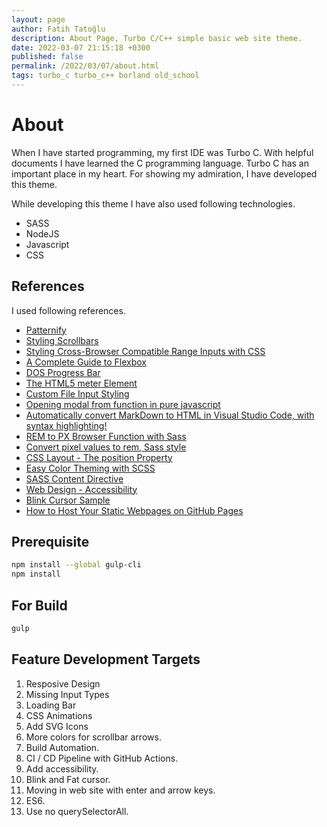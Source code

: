 ```yaml
---
layout: page
author: Fatih Tatoğlu
description: About Page, Turbo C/C++ simple basic web site theme.
date: 2022-03-07 21:15:18 +0300
published: false
permalink: /2022/03/07/about.html
tags: turbo_c turbo_c++ borland old_school
---
```


# About

When I have started programming, my first IDE was Turbo C. With helpful documents I have learned the C programming language. Turbo C has an important place in my heart. For showing my admiration, I have developed this theme.

While developing this theme I have also used following technologies.

- SASS
- NodeJS
- Javascript
- CSS

## References

I used following references.

- [Patternify](http://www.patternify.com)
- [Styling Scrollbars](https://webkit.org/blog/363/styling-scrollbars)
- [Styling Cross-Browser Compatible Range Inputs with CSS](https://css-tricks.com/styling-cross-browser-compatible-range-inputs-css/)
- [A Complete Guide to Flexbox](https://css-tricks.com/snippets/css/a-guide-to-flexbox/)
- [DOS Progress Bar](https://dribbble.com/shots/6647884-Daily-UI-086-Progress-Bar)
- [The HTML5 meter Element](https://css-tricks.com/html5-meter-element/#:~:text=The%20meter%20element%20represents%20a,also%20known%20as%20a%20gauge)
- [Custom File Input Styling](https://css-tricks.com/snippets/css/custom-file-input-styling-webkitblink/)
- [Opening modal from function in pure javascript](https://stackoverflow.com/questions/51759599/opening-modal-from-function-in-pure-javascript/51759691)
- [Automatically convert MarkDown to HTML in Visual Studio Code, with syntax highlighting!](https://communary.net/2016/05/23/automatically-convert-markdown-to-html-in-visual-studio-code-with-syntax-highlighting/)
- [REM to PX Browser Function with Sass](https://davidwalsh.name/rem-px-browser-function-sass)
- [Convert pixel values to rem, Sass style](https://medium.com/@bhargav3shah/scss-convert-pixel-values-to-rem-using-functions-f1cef575edfd)
- [CSS Layout - The position Property](https://www.w3schools.com/css/css_positioning.asp)
- [Easy Color Theming with SCSS](https://medium.com/@dmitriy.borodiy/easy-color-theming-with-scss-bc38fd5734d1)
- [SASS Content Directive](https://thoughtbot.com/blog/sasss-content-directive)
- [Web Design - Accessibility](https://www.w3.org/standards/webdesign/accessibility)
- [Blink Cursor Sample](https://codepen.io/amit_merchant/pen/qBjvvzL)
- [How to Host Your Static Webpages on GitHub Pages](https://www.pluralsight.com/guides/how-to-host-your-static-webpages-on-github-pages)

## Prerequisite

```bash
npm install --global gulp-cli
npm install
```

## For Build

```bash
gulp
```

## Feature Development Targets

1. Resposive Design
2. Missing Input Types
3. Loading Bar
4. CSS Animations
5. Add SVG Icons
6. More colors for scrollbar arrows.
7. Build Automation.
8. CI / CD Pipeline with GitHub Actions.
9. Add accessibility.
10. Blink and Fat cursor.
11. Moving in web site with enter and arrow keys.
12. ES6.
13. Use no querySelectorAll.
